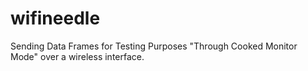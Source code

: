 wifineedle
==========

Sending Data Frames for Testing Purposes "Through Cooked Monitor Mode" over a wireless interface.